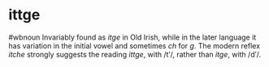 # ittge
#wbnoun
Invariably found as *itge* in Old Irish, while in the later language it has variation in the initial vowel and sometimes *ch* for *g*. The modern reflex *itche* strongly suggests the reading *ittge*, with /tʹ/, rather than *itge*, with /dʹ/.